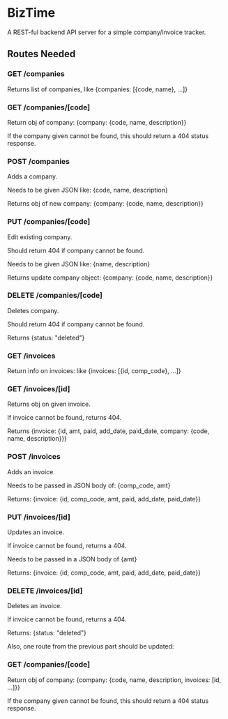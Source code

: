 # BizTime

A REST-ful backend API server for a simple company/invoice tracker.

## Routes Needed

### GET /companies

Returns list of companies, like {companies: [{code, name}, ...]}

### GET /companies/[code]

Return obj of company: {company: {code, name, description}}

If the company given cannot be found, this should return a 404 status response.

### POST /companies

Adds a company.

Needs to be given JSON like: {code, name, description}

Returns obj of new company: {company: {code, name, description}}

### PUT /companies/[code]

Edit existing company.

Should return 404 if company cannot be found.

Needs to be given JSON like: {name, description}

Returns update company object: {company: {code, name, description}}

### DELETE /companies/[code]

Deletes company.

Should return 404 if company cannot be found.

Returns {status: "deleted"}

### GET /invoices

Return info on invoices: like {invoices: [{id, comp_code}, ...]}

### GET /invoices/[id]

Returns obj on given invoice.

If invoice cannot be found, returns 404.

Returns {invoice: {id, amt, paid, add_date, paid_date, company: {code, name, description}}}

### POST /invoices

Adds an invoice.

Needs to be passed in JSON body of: {comp_code, amt}

Returns: {invoice: {id, comp_code, amt, paid, add_date, paid_date}}

### PUT /invoices/[id]

Updates an invoice.

If invoice cannot be found, returns a 404.

Needs to be passed in a JSON body of {amt}

Returns: {invoice: {id, comp_code, amt, paid, add_date, paid_date}}

### DELETE /invoices/[id]

Deletes an invoice.

If invoice cannot be found, returns a 404.

Returns: {status: "deleted"}

Also, one route from the previous part should be updated:

### GET /companies/[code]

Return obj of company: {company: {code, name, description, invoices: [id, ...]}}

If the company given cannot be found, this should return a 404 status response.
